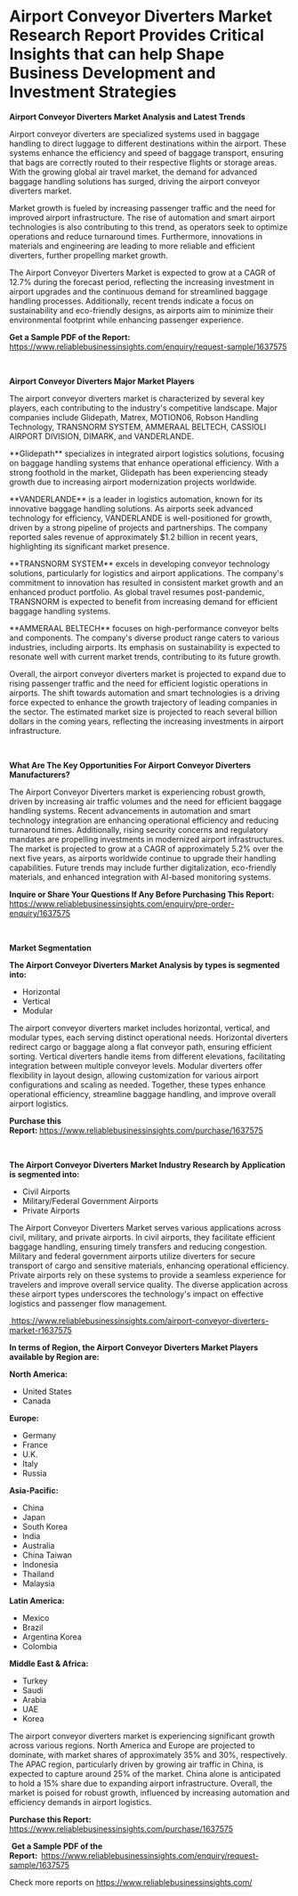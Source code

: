 <p><h1>Airport Conveyor Diverters Market Research Report Provides Critical Insights that can help Shape Business Development and Investment Strategies</h1></p><p><strong>Airport Conveyor Diverters Market Analysis and Latest Trends</strong></p>
<p><p>Airport conveyor diverters are specialized systems used in baggage handling to direct luggage to different destinations within the airport. These systems enhance the efficiency and speed of baggage transport, ensuring that bags are correctly routed to their respective flights or storage areas. With the growing global air travel market, the demand for advanced baggage handling solutions has surged, driving the airport conveyor diverters market.</p><p>Market growth is fueled by increasing passenger traffic and the need for improved airport infrastructure. The rise of automation and smart airport technologies is also contributing to this trend, as operators seek to optimize operations and reduce turnaround times. Furthermore, innovations in materials and engineering are leading to more reliable and efficient diverters, further propelling market growth.</p><p>The Airport Conveyor Diverters Market is expected to grow at a CAGR of 12.7% during the forecast period, reflecting the increasing investment in airport upgrades and the continuous demand for streamlined baggage handling processes. Additionally, recent trends indicate a focus on sustainability and eco-friendly designs, as airports aim to minimize their environmental footprint while enhancing passenger experience.</p></p>
<p><strong>Get a Sample PDF of the Report:&nbsp;</strong> <a href="https://www.reliablebusinessinsights.com/enquiry/request-sample/1637575?utm_campaign=2534&utm_medium=2&utm_source=Github&utm_content=ia&utm_term=23032025&utm_id=airport-conveyor-diverters">https://www.reliablebusinessinsights.com/enquiry/request-sample/1637575</a></p>
<p>&nbsp;</p>
<p><strong>Airport Conveyor Diverters Major Market Players</strong></p>
<p><p>The airport conveyor diverters market is characterized by several key players, each contributing to the industry's competitive landscape. Major companies include Glidepath, Matrex, MOTION06, Robson Handling Technology, TRANSNORM SYSTEM, AMMERAAL BELTECH, CASSIOLI AIRPORT DIVISION, DIMARK, and VANDERLANDE.</p><p>**Glidepath** specializes in integrated airport logistics solutions, focusing on baggage handling systems that enhance operational efficiency. With a strong foothold in the market, Glidepath has been experiencing steady growth due to increasing airport modernization projects worldwide.</p><p>**VANDERLANDE** is a leader in logistics automation, known for its innovative baggage handling solutions. As airports seek advanced technology for efficiency, VANDERLANDE is well-positioned for growth, driven by a strong pipeline of projects and partnerships. The company reported sales revenue of approximately $1.2 billion in recent years, highlighting its significant market presence.</p><p>**TRANSNORM SYSTEM** excels in developing conveyor technology solutions, particularly for logistics and airport applications. The company's commitment to innovation has resulted in consistent market growth and an enhanced product portfolio. As global travel resumes post-pandemic, TRANSNORM is expected to benefit from increasing demand for efficient baggage handling systems.</p><p>**AMMERAAL BELTECH** focuses on high-performance conveyor belts and components. The company's diverse product range caters to various industries, including airports. Its emphasis on sustainability is expected to resonate well with current market trends, contributing to its future growth.</p><p>Overall, the airport conveyor diverters market is projected to expand due to rising passenger traffic and the need for efficient logistic operations in airports. The shift towards automation and smart technologies is a driving force expected to enhance the growth trajectory of leading companies in the sector. The estimated market size is projected to reach several billion dollars in the coming years, reflecting the increasing investments in airport infrastructure.</p></p>
<p>&nbsp;</p>
<p><strong>What Are The Key Opportunities For Airport Conveyor Diverters Manufacturers?</strong></p>
<p><p>The Airport Conveyor Diverters market is experiencing robust growth, driven by increasing air traffic volumes and the need for efficient baggage handling systems. Recent advancements in automation and smart technology integration are enhancing operational efficiency and reducing turnaround times. Additionally, rising security concerns and regulatory mandates are propelling investments in modernized airport infrastructures. The market is projected to grow at a CAGR of approximately 5.2% over the next five years, as airports worldwide continue to upgrade their handling capabilities. Future trends may include further digitalization, eco-friendly materials, and enhanced integration with AI-based monitoring systems.</p></p>
<p><strong>Inquire or Share Your Questions If Any Before Purchasing This Report:</strong> <a href="https://www.reliablebusinessinsights.com/enquiry/pre-order-enquiry/1637575?utm_campaign=2534&utm_medium=2&utm_source=Github&utm_content=ia&utm_term=23032025&utm_id=airport-conveyor-diverters">https://www.reliablebusinessinsights.com/enquiry/pre-order-enquiry/1637575</a></p>
<p>&nbsp;</p>
<p><strong>Market Segmentation</strong></p>
<p><strong>The Airport Conveyor Diverters Market Analysis by types is segmented into:</strong></p>
<p><ul><li>Horizontal</li><li>Vertical</li><li>Modular</li></ul></p>
<p><p>The airport conveyor diverters market includes horizontal, vertical, and modular types, each serving distinct operational needs. Horizontal diverters redirect cargo or baggage along a flat conveyor path, ensuring efficient sorting. Vertical diverters handle items from different elevations, facilitating integration between multiple conveyor levels. Modular diverters offer flexibility in layout design, allowing customization for various airport configurations and scaling as needed. Together, these types enhance operational efficiency, streamline baggage handling, and improve overall airport logistics.</p></p>
<p><strong>Purchase this Report:&nbsp;</strong><a href="https://www.reliablebusinessinsights.com/purchase/1637575?utm_campaign=2534&utm_medium=2&utm_source=Github&utm_content=ia&utm_term=23032025&utm_id=airport-conveyor-diverters">https://www.reliablebusinessinsights.com/purchase/1637575</a></p>
<p>&nbsp;</p>
<p><strong>The Airport Conveyor Diverters Market Industry Research by Application is segmented into:</strong></p>
<p><ul><li>Civil Airports</li><li>Military/Federal Government Airports</li><li>Private Airports</li></ul></p>
<p><p>The Airport Conveyor Diverters Market serves various applications across civil, military, and private airports. In civil airports, they facilitate efficient baggage handling, ensuring timely transfers and reducing congestion. Military and federal government airports utilize diverters for secure transport of cargo and sensitive materials, enhancing operational efficiency. Private airports rely on these systems to provide a seamless experience for travelers and improve overall service quality. The diverse application across these airport types underscores the technology's impact on effective logistics and passenger flow management.</p></p>
<p><a href="https://www.reliablebusinessinsights.com/airport-conveyor-diverters-market-r1637575?utm_campaign=2534&utm_medium=2&utm_source=Github&utm_content=ia&utm_term=23032025&utm_id=airport-conveyor-diverters">&nbsp;https://www.reliablebusinessinsights.com/airport-conveyor-diverters-market-r1637575</a></p>
<p><strong>In terms of Region, the Airport Conveyor Diverters Market Players available by Region are:</strong></p>
<p>
    <p> <strong> North America: </strong>
        <ul>
            <li>United States</li>
            <li>Canada</li>
        </ul>
        </p> 
    <p> <strong> Europe: </strong>
        <ul>
            <li>Germany</li>
            <li>France</li>
            <li>U.K.</li>
            <li>Italy</li>
            <li>Russia</li>
        </ul>
        </p> 
    <p> <strong> Asia-Pacific: </strong>
        <ul>
            <li>China</li>
            <li>Japan</li>
            <li>South Korea</li>
            <li>India</li>
            <li>Australia</li>
            <li>China Taiwan</li>
            <li>Indonesia</li>
            <li>Thailand</li>
            <li>Malaysia</li>
        </ul>
        </p> 
    <p> <strong> Latin America: </strong>
        <ul>
            <li>Mexico</li>
            <li>Brazil</li>
            <li>Argentina Korea</li>
            <li>Colombia</li>
        </ul>
        </p> 
    <p> <strong> Middle East & Africa: </strong>
        <ul>
            <li>Turkey</li>
            <li>Saudi</li>
            <li>Arabia</li>
            <li>UAE</li>
            <li>Korea</li>
        </ul>
    </p>
    </p>
<p><p>The airport conveyor diverters market is experiencing significant growth across various regions. North America and Europe are projected to dominate, with market shares of approximately 35% and 30%, respectively. The APAC region, particularly driven by growing air traffic in China, is expected to capture around 25% of the market. China alone is anticipated to hold a 15% share due to expanding airport infrastructure. Overall, the market is poised for robust growth, influenced by increasing automation and efficiency demands in airport logistics.</p></p>
<p><strong>Purchase this Report: </strong><a href="https://www.reliablebusinessinsights.com/purchase/1637575?utm_campaign=2534&utm_medium=2&utm_source=Github&utm_content=ia&utm_term=23032025&utm_id=airport-conveyor-diverters">https://www.reliablebusinessinsights.com/purchase/1637575</a></p>
<p>&nbsp;<strong>Get a Sample PDF of the Report:&nbsp;&nbsp;</strong><a href="https://www.reliablebusinessinsights.com/enquiry/request-sample/1637575?utm_campaign=2534&utm_medium=2&utm_source=Github&utm_content=ia&utm_term=23032025&utm_id=airport-conveyor-diverters">https://www.reliablebusinessinsights.com/enquiry/request-sample/1637575</a></p>
<p><strong></strong></p>
<p>Check more reports on <a href="https://www.reliablebusinessinsights.com/?utm_campaign=2534&utm_medium=2&utm_source=Github&utm_content=ia&utm_term=23032025&utm_id=airport-conveyor-diverters">https://www.reliablebusinessinsights.com/</a></p>